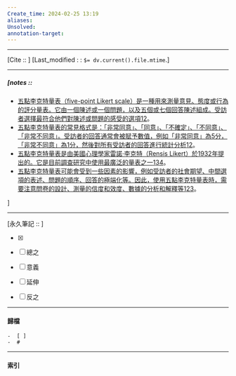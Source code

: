 ```yaml
---
Create_time: 2024-02-25 13:19
aliases: 
Unsolved: 
annotation-target:
---
```


---
[Cite ::  ]
[Last_modified : : `$= dv.current().file.mtime`.]


---
##### [notes :: 
 

- [五點李克特量表（five-point Likert scale）是一種用來測量意見、態度或行為的評分量表。它由一個陳述或一個問題，以及五個或七個回答陳述組成。受訪者選擇最符合他們對陳述或問題的感受的選項](https://www.simplypsychology.org/likert-scale.html)[1](https://www.simplypsychology.org/likert-scale.html)[2](https://www.scribbr.com/methodology/likert-scale/)。
- [五點李克特量表的常見格式是：「非常同意」、「同意」、「不確定」、「不同意」、「非常不同意」。受訪者的回答通常會被賦予數值，例如「非常同意」為5分，「非常不同意」為1分，然後對所有受訪者的回答進行統計分析](https://www.simplypsychology.org/likert-scale.html)[1](https://www.simplypsychology.org/likert-scale.html)[2](https://www.scribbr.com/methodology/likert-scale/)。
- [五點李克特量表是由美國心理學家雷諾·李克特（Rensis Likert）於1932年提出的。它是目前調查研究中使用最廣泛的量表之一](https://www.simplypsychology.org/likert-scale.html)[1](https://www.simplypsychology.org/likert-scale.html)[3](https://en.wikipedia.org/wiki/Likert_scale)[4](https://zh.wikipedia.org/wiki/%E6%9D%8E%E5%85%8B%E7%89%B9%E9%87%8F%E8%A1%A8)。
- [五點李克特量表可能會受到一些因素的影響，例如受訪者的社會期望、中間選項的表述、問題的順序、回答的極端化等。因此，使用五點李克特量表時，需要注意問卷的設計、測量的信度和效度、數據的分析和解釋等](https://www.simplypsychology.org/likert-scale.html)[1](https://www.simplypsychology.org/likert-scale.html)[2](https://www.scribbr.com/methodology/likert-scale/)[3](https://en.wikipedia.org/wiki/Likert_scale)。
 
]


---

[永久筆記 :: ]
	
- [x]

- [ ] 總之

- [ ] 意義

- [ ] 延伸

- [ ] 反之


---
#### 歸檔 
	-  [ ]
	-  #


---
#### 索引
